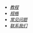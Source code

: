 * [<i class="fas fa-book-open">  教程</i>](/zh-cn/tutorial/get-started.md)
* [<i class="fas fa-cube">  规格</i>](/zh-cn/specification/the-cube-series.md)
* [<i class="fas fa-question-circle">  常见问题</i>](zh-cn/q&a/list.md)
* [<i class="fas fa-link">  联系我们</i>](/zh-cn/contact.md)
